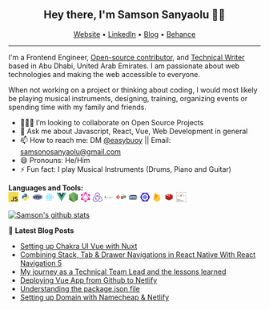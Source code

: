 <h2 align="center"> Hey there, I'm Samson Sanyaolu 👋🏾</h2>
<p align="center">
  <a href="https://react.sosarena.com">Website</a> •
  <a href="https://www.linkedin.com/in/samson-sanyaolu/">LinkedIn</a> •
  <a href="https://blog.sosarena.com">Blog</a> •
  <a href="http://behance.net/sosarenaint">Behance</a>
</p>

---

<!--
**Samson/Sosarena** is a ✨ _special_ ✨ repository because its `README.md` (this file) appears on your GitHub profile.

Here are some ideas to get you started:
-->

I'm a Frontend Engineer, [Open-source contributor](https://github.com/Sosarenaint), and [Technical Writer](https://blog.sosarena.com) based in Abu Dhabi, United Arab Emirates. I am passionate about web technologies and making the web accessible to everyone.

When not working on a project or thinking about coding, I would most likely be playing musical instruments, designing, training, organizing events or spending time with my family and friends.

<!-- **I am currently looking for a software engineer position with an exciting company.** -->

<!-- - 🔭 I’m currently working on ... -->
<!-- - 🌱 I’m currently learning ... -->
<!-- - 🤔 I’m looking for help with ... -->

- 👨🏾‍💻 I’m looking to collaborate on Open Source Projects
- 💬 Ask me about Javascript, React, Vue, Web Development in general
- 📫 How to reach me: DM [@easybuoy](https://www.linkedin.com/in/samson-sanyaolu/) || Email: samsonosanyaolu@gmail.com
- 😄 Pronouns: He/Him
- ⚡ Fun fact: I play Musical Instruments (Drums, Piano and Guitar)

**Languages and Tools:**  
<code><img height="20" src="https://raw.githubusercontent.com/github/explore/80688e429a7d4ef2fca1e82350fe8e3517d3494d/topics/javascript/javascript.png"></code>
<code><img height="20" src="https://raw.githubusercontent.com/github/explore/80688e429a7d4ef2fca1e82350fe8e3517d3494d/topics/python/python.png"></code>
<code><img height="20" src="https://raw.githubusercontent.com/github/explore/80688e429a7d4ef2fca1e82350fe8e3517d3494d/topics/php/php.png"></code>
<code><img height="20" src="https://raw.githubusercontent.com/github/explore/80688e429a7d4ef2fca1e82350fe8e3517d3494d/topics/react/react.png"></code>
<code><img height="20" src="https://raw.githubusercontent.com/github/explore/80688e429a7d4ef2fca1e82350fe8e3517d3494d/topics/vue/vue.png"></code>
<code><img height="20" src="https://raw.githubusercontent.com/github/explore/80688e429a7d4ef2fca1e82350fe8e3517d3494d/topics/nodejs/nodejs.png"></code>
<code><img height="20" src="https://raw.githubusercontent.com/github/explore/5c058a388828bb5fde0bcafd4bc867b5bb3f26f3/topics/graphql/graphql.png"></code>
<code><img height="20" src="https://raw.githubusercontent.com/github/explore/80688e429a7d4ef2fca1e82350fe8e3517d3494d/topics/redux/redux.png"></code>
<code><img height="20" src="https://raw.githubusercontent.com/github/explore/80688e429a7d4ef2fca1e82350fe8e3517d3494d/topics/mongodb/mongodb.png"></code>
<code><img height="20" src="https://raw.githubusercontent.com/github/explore/80688e429a7d4ef2fca1e82350fe8e3517d3494d/topics/git/git.png"></code>
<code><img height="20" src="https://raw.githubusercontent.com/github/explore/80688e429a7d4ef2fca1e82350fe8e3517d3494d/topics/less/less.png"></code>
<code><img height="20" src="https://raw.githubusercontent.com/github/explore/80688e429a7d4ef2fca1e82350fe8e3517d3494d/topics/eslint/eslint.png"></code>
<code><img height="20" src="https://raw.githubusercontent.com/github/explore/80688e429a7d4ef2fca1e82350fe8e3517d3494d/topics/firebase/firebase.png"></code>
<code><img height="20" src="https://raw.githubusercontent.com/github/explore/80688e429a7d4ef2fca1e82350fe8e3517d3494d/topics/redis/redis.png"></code>
<code><img height="20" src="https://raw.githubusercontent.com/github/explore/80688e429a7d4ef2fca1e82350fe8e3517d3494d/topics/styled-components/styled-components.png"></code>

[![Samson's github stats](https://github-readme-stats.vercel.app/api?username=sosarenaint&show_icons=true&title_color=fff&icon_color=79ff97&text_color=9f9f9f&bg_color=151515)](https://github.com/anuraghazra/github-readme-stats)

📕 **Latest Blog Posts**
- [Setting up Chakra UI Vue with Nuxt](https://blog.sosarena.com/setting-up-chakra-ui-vue-with-nuxt-268m)
- [Combining Stack, Tab & Drawer Navigations in React Native With React Navigation 5](https://blog.sosarena.com/combining-stack-tab-drawer-navigations-in-react-native-with-react-navigation-5-da)
- [My journey as a Technical Team Lead and the lessons learned](https://blog.sosarena.com/my-journey-as-a-technical-team-lead-and-the-lessons-learned-2ikd)
- [Deploying Vue App from Github to Netlify](https://blog.sosarena.com/deploying-vue-app-from-github-to-netlify-519g)
- [Understanding the package.json file](https://blog.sosarena.com/understanding-the-package-json-file-3fdg)
- [Setting up Domain with Namecheap & Netlify](https://blog.sosarena.com/setting-up-domain-with-namecheap-netlify-1a4d)
